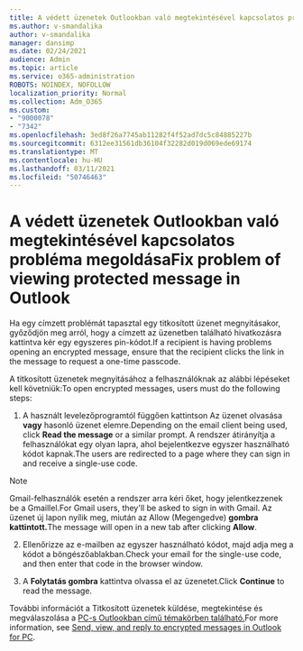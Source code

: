 ```yaml
---
title: A védett üzenetek Outlookban való megtekintésével kapcsolatos problémák megoldása
ms.author: v-smandalika
author: v-smandalika
manager: dansimp
ms.date: 02/24/2021
audience: Admin
ms.topic: article
ms.service: o365-administration
ROBOTS: NOINDEX, NOFOLLOW
localization_priority: Normal
ms.collection: Adm_O365
ms.custom:
- "9000078"
- "7342"
ms.openlocfilehash: 3ed8f26a7745ab11282f4f52ad7dc5c84885227b
ms.sourcegitcommit: 6312ee31561db36104f32282d019d069ede69174
ms.translationtype: MT
ms.contentlocale: hu-HU
ms.lasthandoff: 03/11/2021
ms.locfileid: "50746463"
---
```

# <a name="fix-problem-of-viewing-protected-message-in-outlook"></a><span data-ttu-id="8f1f8-102">A védett üzenetek Outlookban való megtekintésével kapcsolatos probléma megoldása</span><span class="sxs-lookup"><span data-stu-id="8f1f8-102">Fix problem of viewing protected message in Outlook</span></span>

<span data-ttu-id="8f1f8-103">Ha egy címzett problémát tapasztal egy titkosított üzenet megnyitásakor, győződjön meg arról, hogy a címzett az üzenetben található hivatkozásra kattintva kér egy egyszeres pin-kódot.</span><span class="sxs-lookup"><span data-stu-id="8f1f8-103">If a recipient is having problems opening an encrypted message, ensure that the recipient clicks the link in the message to request a one-time passcode.</span></span>

<span data-ttu-id="8f1f8-104">A titkosított üzenetek megnyitásához a felhasználóknak az alábbi lépéseket kell követniük:</span><span class="sxs-lookup"><span data-stu-id="8f1f8-104">To open encrypted messages, users must do the following steps:</span></span>

1. <span data-ttu-id="8f1f8-105">A használt levelezőprogramtól függően kattintson Az üzenet olvasása **vagy** hasonló üzenet elemre.</span><span class="sxs-lookup"><span data-stu-id="8f1f8-105">Depending on the email client being used, click **Read the message** or a similar prompt.</span></span> <span data-ttu-id="8f1f8-106">A rendszer átirányítja a felhasználókat egy olyan lapra, ahol bejelentkezve egyszer használható kódot kapnak.</span><span class="sxs-lookup"><span data-stu-id="8f1f8-106">The users are redirected to a page where they can sign in and receive a single-use code.</span></span>

> [!NOTE]
> <span data-ttu-id="8f1f8-107">Gmail-felhasználók esetén a rendszer arra kéri őket, hogy jelentkezzenek be a Gmaillel.</span><span class="sxs-lookup"><span data-stu-id="8f1f8-107">For Gmail users, they'll be asked to sign in with Gmail.</span></span> <span data-ttu-id="8f1f8-108">Az üzenet új lapon nyílik meg, miután az Allow (Megengedve) **gombra kattintott.**</span><span class="sxs-lookup"><span data-stu-id="8f1f8-108">The message will open in a new tab after clicking **Allow**.</span></span>

2. <span data-ttu-id="8f1f8-109">Ellenőrizze az e-mailben az egyszer használható kódot, majd adja meg a kódot a böngészőablakban.</span><span class="sxs-lookup"><span data-stu-id="8f1f8-109">Check your email for the single-use code, and then enter that code in the browser window.</span></span>

3. <span data-ttu-id="8f1f8-110">A **Folytatás gombra** kattintva olvassa el az üzenetet.</span><span class="sxs-lookup"><span data-stu-id="8f1f8-110">Click **Continue** to read the message.</span></span>

<span data-ttu-id="8f1f8-111">További információt a Titkosított üzenetek küldése, megtekintése és megválaszolása a [PC-s Outlookban című témakörben található.](https://support.microsoft.com/topic/send-view-and-reply-to-encrypted-messages-in-outlook-for-pc-eaa43495-9bbb-4fca-922a-df90dee51980)</span><span class="sxs-lookup"><span data-stu-id="8f1f8-111">For more information, see [Send, view, and reply to encrypted messages in Outlook for PC](https://support.microsoft.com/topic/send-view-and-reply-to-encrypted-messages-in-outlook-for-pc-eaa43495-9bbb-4fca-922a-df90dee51980).</span></span>


